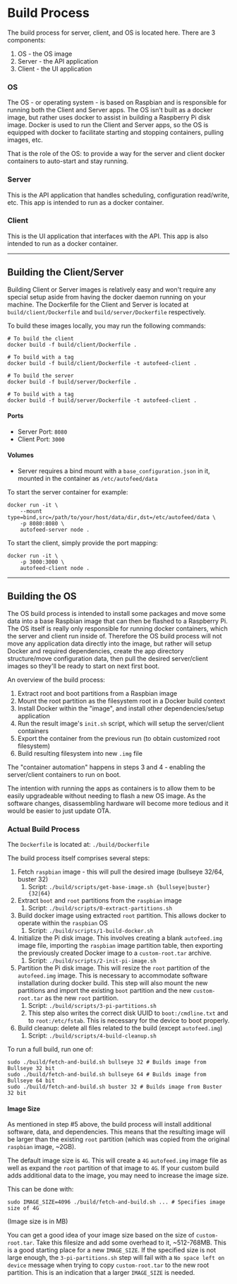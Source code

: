 # Build Process

The build process for server, client, and OS is located here. There are 3 components:
1. OS - the OS image
2. Server - the API application
3. Client - the UI application

### OS

The OS - or operating system - is based on Raspbian and is responsible for running both the Client
and Server apps. The OS isn't built as a docker image, but rather uses docker to assist in building
a Raspberry Pi disk image. Docker is used to run the Client and Server apps, so the OS is equipped
with docker to facilitate starting and stopping containers, pulling images, etc.

That is the role of the OS: to provide a way for the server and client docker containers to auto-start
and stay running.

### Server

This is the API application that handles scheduling, configuration read/write, etc. This app is intended
to run as a docker container.

### Client

This is the UI application that interfaces with the API. This app is also intended to run as a docker
container.

---

## Building the Client/Server

Building Client or Server images is relatively easy and won't require any special setup aside from 
having the docker daemon running on your machine. The Dockerfile for the Client and Server is located
at `build/client/Dockerfile` and `build/server/Dockerfile` respectively.

To build these images locally, you may run the following commands:
```
# To build the client
docker build -f build/client/Dockerfile .

# To build with a tag
docker build -f build/client/Dockerfile -t autofeed-client .
```

```
# To build the server
docker build -f build/server/Dockerfile .

# To build with a tag
docker build -f build/server/Dockerfile -t autofeed-client .
```

#### Ports
* Server Port: `8080`
* Client Port: `3000`

#### Volumes
* Server requires a bind mount with a `base_configuration.json` in it, mounted in the container as
`/etc/autofeed/data`

To start the server container for example:
```
docker run -it \
    --mount type=bind,src=/path/to/your/host/data/dir,dst=/etc/autofeed/data \
    -p 8080:8080 \
    autofeed-server node .
```

To start the client, simply provide the port mapping:
```
docker run -it \
    -p 3000:3000 \
    autofeed-client node .
```

---

## Building the OS

The OS build process is intended to install some packages and move some data into a base Raspbian
image that can then be flashed to a Raspberry Pi. The OS itself is really only responsible for running
docker containers, which the server and client run inside of. Therefore the OS build process will
not move any application data directly into the image, but rather will setup Docker and required
dependencies, create the app directory structure/move configuration data, then pull the desired
server/client images so they'll be ready to start on next first boot.

An overview of the build process:
1. Extract root and boot partitions from a Raspbian image
2. Mount the root partition as the filesystem root in a Docker build context
3. Install Docker within the "image", and install other dependencies/setup application
4. Run the result image's `init.sh` script, which will setup the server/client containers
5. Export the container from the previous run (to obtain customized root filesystem)
6. Build resulting filesystem into new `.img` file

The "container automation" happens in steps 3 and 4 - enabling the server/client containers to run
on boot.

The intention with running the apps as containers is to allow them to be easily upgradeable without
needing to flash a new OS image. As the software changes, disassembling hardware will become more
tedious and it would be easier to just update OTA.

### Actual Build Process

The `Dockerfile` is located at: `./build/Dockerfile`

The build process itself comprises several steps:
1. Fetch `raspbian` image - this will pull the desired image (bullseye 32/64, buster 32)
   1. Script: `./build/scripts/get-base-image.sh {bullseye|buster} {32|64}`
2. Extract `boot` and `root` partitions from the `raspbian` image
   1. Script: `./build/scripts/0-extract-partitions.sh`
3. Build docker image using extracted `root` partition. This allows docker to operate within the `raspbian` OS
   1. Script: `./build/scripts/1-build-docker.sh`
4. Initialize the Pi disk image. This involves creating a blank `autofeed.img` image file, importing the
`raspbian` image partition table, then exporting the previously created Docker image to a `custom-root.tar` archive.
   1. Script: `./build/scripts/2-init-pi-image.sh`
5. Partition the Pi disk image. This will resize the `root` partition of the `autofeed.img` image. This is necessary
to accommodate software installation during docker build. This step will also mount the new partitions and import
the existing `boot` partition and the new `custom-root.tar` as the new `root` partition.
   1. Script: `./build/scripts/3-pi-partitions.sh`
   2. This step also writes the correct disk UUID to `boot:/cmdline.txt` and to `root:/etc/fstab`. This is
   necessary for the device to boot properly.
6. Build cleanup: delete all files related to the build (except `autofeed.img`)
   1. Script: `./build/scripts/4-build-cleanup.sh`

To run a full build, run one of:
```
sudo ./build/fetch-and-build.sh bullseye 32 # Builds image from Bullseye 32 bit
sudo ./build/fetch-and-build.sh bullseye 64 # Builds image from Bullseye 64 bit
sudo ./build/fetch-and-build.sh buster 32 # Builds image from Buster 32 bit
```

#### Image Size

As mentioned in step #5 above, the build process will install additional software, data, and dependencies. This
means that the resulting image will be larger than the existing `root` partition (which was copied from the 
original `raspbian` image, ~2GB).

The default image size is `4G`. This will create a `4G` `autofeed.img` image file as well as expand the `root`
partition of that image to `4G`. If your custom build adds additional data to the image, you may need to increase
the image size.

This can be done with:
```
sudo IMAGE_SIZE=4096 ./build/fetch-and-build.sh ... # Specifies image size of 4G
```
(Image size is in MB)

You can get a good idea of your image size based on the size of `custom-root.tar`. Take this filesize and
add some overhead to it, ~512-768MB. This is a good starting place for a new `IMAGE_SIZE`. If the specified
size is not large enough, the `3-pi-partitions.sh` step will fail with a `No space left on device` message
when trying to copy `custom-root.tar` to the new root partition. This is an indication that a larger
`IMAGE_SIZE` is needed.
